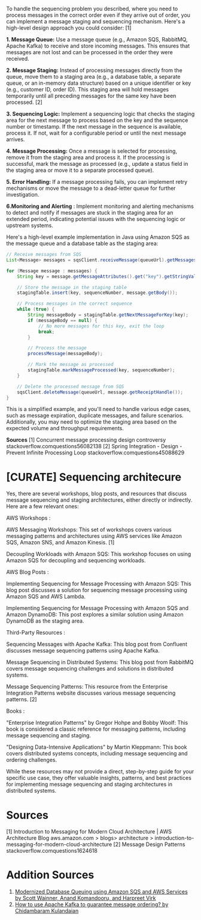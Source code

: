 To handle the sequencing problem you described, where you need to process messages in the correct order even if they arrive out of order, you can implement a message staging and sequencing mechanism. Here's a high-level design approach you could consider: [1]

**1. Message Queue:** Use a message queue (e.g., Amazon SQS, RabbitMQ, Apache Kafka) to receive and store incoming messages. This ensures that messages are not lost and can be processed in the order they were received.

**2. Message Staging:** Instead of processing messages directly from the queue, move them to a staging area (e.g., a database table, a separate queue, or an in-memory data structure) based on a unique identifier or key (e.g., customer ID, order ID). This staging area will hold messages temporarily until all preceding messages for the same key have been processed. [2]

**3. Sequencing Logic:** Implement a sequencing logic that checks the staging area for the next message to process based on the key and the sequence number or timestamp. If the next message in the sequence is available, process it. If not, wait for a configurable period or until the next message arrives.

**4. Message Processing:** Once a message is selected for processing, remove it from the staging area and process it. If the processing is successful, mark the message as processed (e.g., update a status field in the staging area or move it to a separate processed queue).

**5. Error Handling:** If a message processing fails, you can implement retry mechanisms or move the message to a dead-letter queue for further investigation.

**6.Monitoring and Alerting** : Implement monitoring and alerting mechanisms to detect and notify if messages are stuck in the staging area for an extended period, indicating potential issues with the sequencing logic or upstream systems.

Here's a high-level example implementation in Java using Amazon SQS as the message queue and a database table as the staging area:

```java
// Receive messages from SQS
List<Message> messages = sqsClient.receiveMessage(queueUrl).getMessages();

for (Message message : messages) {
    String key = message.getMessageAttributes().get("key").getStringValue();

    // Store the message in the staging table
    stagingTable.insert(key, sequenceNumber, message.getBody());

    // Process messages in the correct sequence
    while (true) {
        String messageBody = stagingTable.getNextMessageForKey(key);
        if (messageBody == null) {
            // No more messages for this key, exit the loop
            break;
        }

        // Process the message
        processMessage(messageBody);

        // Mark the message as processed
        stagingTable.markMessageProcessed(key, sequenceNumber);
    }

    // Delete the processed message from SQS
    sqsClient.deleteMessage(queueUrl, message.getReceiptHandle());
}

```

This is a simplified example, and you'll need to handle various edge cases, such as message expiration, duplicate messages, and failure scenarios. Additionally, you may need to optimize the staging area based on the expected volume and throughput requirements.

**Sources**
[1] Concurrent message processing design controversy
stackoverflow.comquestions56082138
[2] Spring Integration - Design - Prevent Infinite Processing Loop
stackoverflow.comquestions45088629

# [CURATE] Sequencing architecure

Yes, there are several workshops, blog posts, and resources that discuss message sequencing and staging architectures, either directly or indirectly. Here are a few relevant ones:

AWS Workshops :

AWS Messaging Workshops: This set of workshops covers various messaging patterns and architectures using AWS services like Amazon SQS, Amazon SNS, and Amazon Kinesis. [1]

Decoupling Workloads with Amazon SQS: This workshop focuses on using Amazon SQS for decoupling and sequencing workloads.

AWS Blog Posts :

Implementing Sequencing for Message Processing with Amazon SQS: This blog post discusses a solution for sequencing message processing using Amazon SQS and AWS Lambda.

Implementing Sequencing for Message Processing with Amazon SQS and Amazon DynamoDB: This post explores a similar solution using Amazon DynamoDB as the staging area.

Third-Party Resources :

Sequencing Messages with Apache Kafka: This blog post from Confluent discusses message sequencing patterns using Apache Kafka.

Message Sequencing in Distributed Systems: This blog post from RabbitMQ covers message sequencing challenges and solutions in distributed systems.

Message Sequencing Patterns: This resource from the Enterprise Integration Patterns website discusses various message sequencing patterns. [2]

Books :

"Enterprise Integration Patterns" by Gregor Hohpe and Bobby Woolf: This book is considered a classic reference for messaging patterns, including message sequencing and staging.

"Designing Data-Intensive Applications" by Martin Kleppmann: This book covers distributed systems concepts, including message sequencing and ordering challenges.

While these resources may not provide a direct, step-by-step guide for your specific use case, they offer valuable insights, patterns, and best practices for implementing message sequencing and staging architectures in distributed systems.

# Sources
[1] Introduction to Messaging for Modern Cloud Architecture | AWS Architecture Blog
aws.amazon.com > blogs> architecture > introduction-to-messaging-for-modern-cloud-architecture
[2] Message Design Patterns
stackoverflow.comquestions1624618

# Addition Sources

1. [Modernized Database Queuing using Amazon SQS and AWS Services by Scott Wainner, Anand Komandooru, and Harpreet Virk](https://aws.amazon.com/blogs/architecture/modernized-database-queuing-using-amazon-sqs-and-aws-services/)
2. [How to use Apache Kafka to guarantee message ordering? by Chidambaram Kulandaian](https://medium.com/latentview-data-services/how-to-use-apache-kafka-to-guarantee-message-ordering-ac2d00da6c22)


